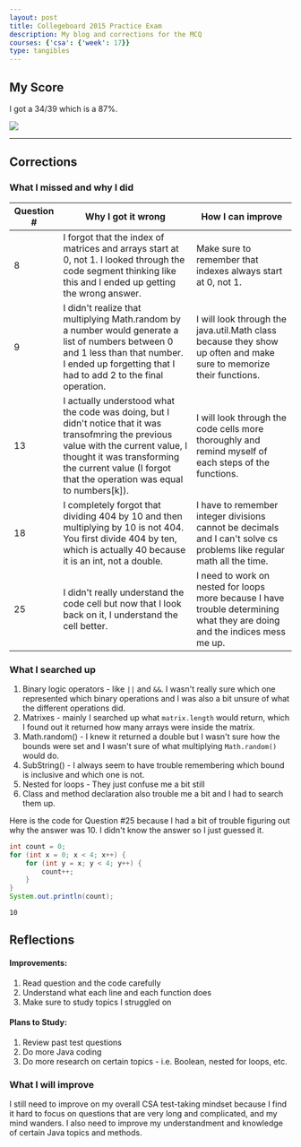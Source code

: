 ```yaml
---
layout: post
title: Collegeboard 2015 Practice Exam
description: My blog and corrections for the MCQ
courses: {'csa': {'week': 17}}
type: tangibles
---
```


## My Score

I got a 34/39 which is a 87%.

<img src="https://github.com/TayKimmy/CSA-Repository/assets/107821010/7ae56652-4429-4fb4-b2ba-e2fdbf281234">

---

## Corrections

### What I missed and why I did
| Question # | Why I got it wrong | How I can improve |
| - | - | - |
| 8 | I forgot that the index of matrices and arrays start at 0, not 1. I looked through the code segment thinking like this and I ended up getting the wrong answer. | Make sure to remember that indexes always start at 0, not 1. |
| 9 | I didn't realize that multiplying Math.random by a number would generate a list of numbers between 0 and 1 less than that number. I ended up forgetting that I had to add 2 to the final operation. | I will look through the java.util.Math class because they show up often and make sure to memorize their functions. |
| 13 | I actually understood what the code was doing, but I didn't notice that it was transofmring the previous value with the current value, I thought it was transforming the current value (I forgot that the operation was equal to numbers[k]). | I will look through the code cells more thoroughly and remind myself of each steps of the functions. |
| 18 | I completely forgot that dividing 404 by 10 and then multiplying by 10 is not 404. You first divide 404 by ten, which is actually 40 because it is an int, not a double. | I have to remember integer divisions cannot be decimals and I can't solve cs problems like regular math all the time. |
| 25 | I didn't really understand the code cell but now that I look back on it, I understand the cell better. | I need to work on nested for loops more because I have trouble determining what they are doing and the indices mess me up. |

### What I searched up
1. Binary logic operators - like `||` and `&&`. I wasn't really sure which one represented which binary operations and I was also a bit unsure of what the different operations did.
2. Matrixes - mainly I searched up what `matrix.length` would return, which I found out it returned how many arrays were inside the matrix.
3. Math.random() - I knew it returned a double but I wasn't sure how the bounds were set and I wasn't sure of what multiplying `Math.random()` would do.
4. SubString() - I always seem to have trouble remembering which bound is inclusive and which one is not.
5. Nested for loops - They just confuse me a bit still
6. Class and method declaration also trouble me a bit and I had to search them up.

Here is the code for Question #25 because I had a bit of trouble figuring out why the answer was 10. I didn't know the answer so I just guessed it.


```Java
int count = 0;
for (int x = 0; x < 4; x++) {
    for (int y = x; y < 4; y++) {
        count++;
    }    
}
System.out.println(count);
```

    10


## Reflections

#### Improvements:
1. Read question and the code carefully
2. Understand what each line and each function does
3. Make sure to study topics I struggled on

#### Plans to Study:
1. Review past test questions
2. Do more Java coding
3. Do more research on certain topics - i.e. Boolean, nested for loops, etc.

### What I will improve
I still need to improve on my overall CSA test-taking mindset because I find it hard to focus on questions that are very long and complicated, and my mind wanders. I also need to improve my understandment and knowledge of certain Java topics and methods.
